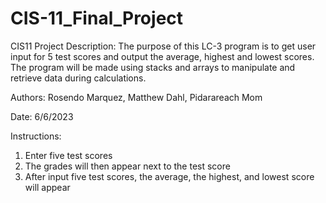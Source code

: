 # CIS-11_Final_Project
CIS11 Project Description: The purpose of this LC-3 program is to get user input for 5 test scores and output the average, highest
and lowest scores. The program will be made using stacks and arrays to manipulate and retrieve data
during calculations.

Authors: Rosendo Marquez, Matthew Dahl, Pidarareach Mom

Date: 6/6/2023

Instructions:
1. Enter five test scores
2. The grades will then appear next to the test score
3. After input five test scores, the average, the highest, and lowest score will appear
